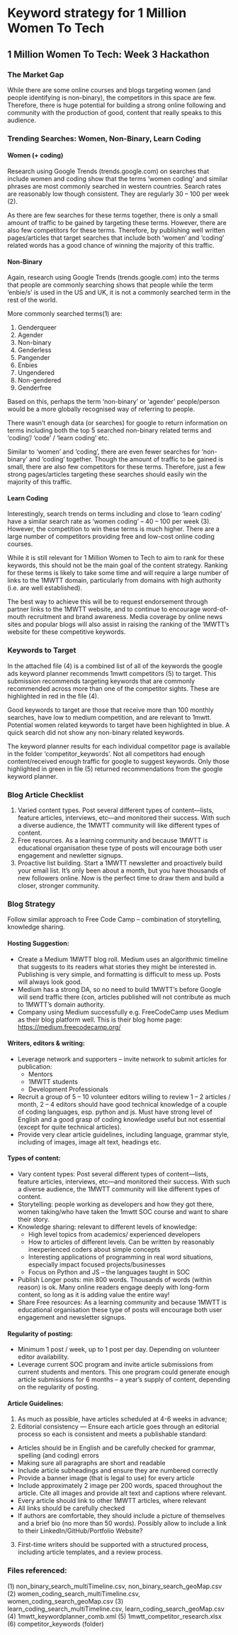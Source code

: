 # Keyword strategy for 1 Million Women To Tech
## 1 Million Women To Tech: Week 3 Hackathon

### The Market Gap
While there are some online courses and blogs targeting women (and people identifying is non-binary), the competitors in this space are few. Therefore, there is huge potential for building a strong online following and community with the production of good, content that really speaks to this audience.

### Trending Searches: Women, Non-Binary, Learn Coding

#### Women (+ coding)
Research using Google Trends (trends.google.com) on searches that include women and coding show that the terms ‘women coding’ and similar phrases are most commonly searched in western countries. Search rates are reasonably low though consistent. They are regularly 30 – 100 per week (2).

As there are few searches for these terms together, there is only a small amount of traffic to be gained by targeting these terms. However, there are also few competitors for these terms. Therefore, by publishing well written pages/articles that target searches that include both ‘women’ and ‘coding’ related words has a good chance of winning the majority of this traffic.


#### Non-Binary
Again, research using Google Trends (trends.google.com) into the terms that people are commonly searching shows that people while the term ‘enbie/s’ is used in the US and UK, it is not a commonly searched term in the rest of the world.

More commonly searched terms(1) are:
1.	Genderqueer
2.	Agender
3.	Non-binary
4.	Genderless
5.	Pangender
6.	Enbies
7.	Ungendered
8.	Non-gendered
9.	Genderfree

Based on this, perhaps the term ‘non-binary’ or ‘agender’ people/person would be a more globally recognised way of referring to people.

There wasn’t enough data (or searches) for google to return information on terms including both the top 5 searched non-binary related terms and ‘coding’/ ‘code’ / ‘learn coding’ etc.

Similar to ‘women’ and ‘coding’, there are even fewer searches for ‘non-binary’ and ‘coding’ together. Though the amount of traffic to be gained  is small, there are also few competitors for these terms. Therefore, just a few strong pages/articles targeting these searches should easily win the majority of this traffic.

#### Learn Coding
Interestingly, search trends on terms including and close to ‘learn coding’ have a similar search rate as ‘women coding’ – 40 – 100 per week (3). However, the competition to win these terms is much higher. There are a large number of competitors providing free and low-cost online coding courses.

While it is still relevant for 1 Million Women to Tech to aim to rank for these keywords, this should not be the main goal of the content strategy. Ranking for these terms is likely to take some time and will require a large number of links to the 1MWTT domain, particularly from domains with high authority (i.e. are well established).

The best way to achieve this will be to request endorsement through partner links to the 1MWTT website, and to continue to encourage word-of-mouth recruitment and brand awareness. Media coverage by online news sites and popular blogs will also assist in raising the ranking of the 1MWTT’s website for these competitive keywords.

### Keywords to Target
In the attached file (4) is a combined list of all of the keywords the google ads keyword planner recommends 1mwtt competitors (5) to target. This submission recommends targeting keywords that are commonly recommended across more than one of the competitor sights. These are highlighted in red in the file (4).

Good keywords to target are those that receive more than 100 monthly searches, have low to medium competition, and are relevant to 1mwtt. Potential women related keywords to target have been highlighted in blue. A quick search did not show any non-binary related keywords.

The keyword planner results for each individual competitor page is available in the folder ‘competitor_keywords’. Not all competitors had enough content/received enough traffic for google to suggest keywords. Only those highlighted in green in file (5) returned recommendations from the google keyword planner.

### Blog Article Checklist
1.	Varied content types. Post several different types of content—lists, feature articles, interviews, etc—and monitored their success. With such a diverse audience, the 1MWTT community will like different types of content.
2.	Free resources. As a learning community and because 1MWTT is educational organisation these type of posts will encourage both user engagement and newletter signups.
3.	Proactive list building. Start a 1MWTT newsletter and proactively build your email list. It’s only been about a month, but you have thousands of new followers online. Now is the perfect time to draw them and build a closer, stronger community.


### Blog Strategy
Follow similar approach to Free Code Camp – combination of storytelling, knowledge sharing.

#### Hosting Suggestion:
*	Create a Medium 1MWTT blog roll. Medium uses an algorithmic timeline that suggests to its readers what stories they might be interested in. Publishing is very simple, and formatting is difficult to mess up. Posts will always look good.
*	Medium has a strong DA, so no need to build 1MWTT’s before Google will send traffic there (con, articles published will not contribute as much to 1MWTT’s domain authority.
*	Company using Medium successfully e.g. FreeCodeCamp uses Medium as their blog platform well. This is their blog home page: https://medium.freecodecamp.org/

#### Writers, editors & writing:
*	Leverage network and supporters – invite network to submit articles for publication:
	 * Mentors
	 * 1MWTT students
	 * Development Professionals
*	Recruit a group of 5 – 10 volunteer editors willing to review 1 – 2 articles / month, 2 – 4 editors should have good technical knowledge of a couple of coding languages, esp. python and js. Must have strong level of English and a good grasp of coding knowledge useful but not essential (except for quite technical articles).
*	Provide very clear article guidelines, including language, grammar style, including of images, image alt text, headings etc.

#### Types of content:
*	Vary content types: Post several different types of content—lists, feature articles, interviews, etc—and monitored their success. With such a diverse audience, the 1MWTT community will like different types of content.
*	Storytelling: people working as developers and how they got there, women taking/who have taken the 1mwtt SOC course and want to share their story.
*	Knowledge sharing: relevant to different levels of knowledge:
	 * High level topics from academics/ experienced developers
	 * How to articles of different levels. Can be written by reasonably inexperienced coders about simple concepts
	 * Interesting applications of programming in real word situations, especially impact focused projects/businesses
	 * Focus on Python and JS – the languages taught in SOC
*	Publish Longer posts: min 800 words. Thousands of words (within reason) is ok. Many online readers engage deeply with long-form content, so long as it is adding value the entire way!
*	Share Free resources: As a learning community and because 1MWTT is educational organisation these type of posts will encourage both user engagement and newsletter signups.


#### Regularity of posting:
*	Minimum 1 post / week, up to 1 post per day. Depending on volunteer editor availability.
*	Leverage current SOC program and invite article submissions from current students and mentors. This one program could generate enough article submissions for 6 months – a year’s supply of content, depending on the regularity of posting.

#### Article Guidelines:
1.	As much as possible, have articles scheduled at 4-6 weeks in advance;
2.	Editorial consistency — Ensure each article goes through an editorial process so each is consistent and meets a publishable standard:
  * Articles should be in English and be carefully checked for grammar, spelling (and coding) errors
  *	Making sure all paragraphs are short and readable
  *	Include article subheadings and ensure they are numbered correctly
  *	Provide a banner image (that is legal to use) for every article
  *	Include approximately 2 image per 200 words, spaced throughout the article. Cite all images and provide alt text and captions where relevant.
  *	Every article should link to other 1MWTT articles, where relevant
  *	All links should be carefully checked
  *	If authors are comfortable, they should include a picture of themselves and a brief bio (no more than 50 words).
Possibly allow to include a link to their LinkedIn/GitHub/Portfolio Website?

3.	First-time writers should be supported with a structured process, including article templates, and a review process.


### Files referenced:
(1)	non_binary_search_multiTimeline.csv, non_binary_search_geoMap.csv
(2)	women_coding_search_multiTimeline.csv, women_coding_search_geoMap.csv
(3)	learn_coding_search_multiTimeline.csv, learn_coding_search_geoMap.csv
(4)	1mwtt_keywordplanner_comb.xml
(5)	1mwtt_competitor_research.xlsx
(6)	competitor_keywords (folder)
